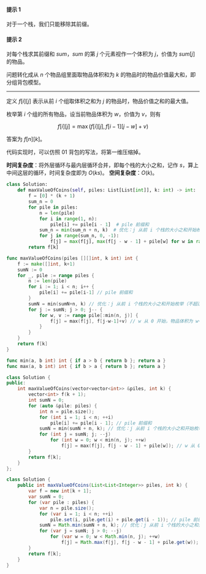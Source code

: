 #### 提示 1

对于一个栈，我们只能移除其前缀。

#### 提示 2

对每个栈求其前缀和 $\textit{sum}$，$\textit{sum}$ 的第 $j$ 个元素视作一个体积为 $j$，价值为 $\textit{sum}[j]$ 的物品。

问题转化成从 $n$ 个物品组里面取物品体积和为 $k$ 的物品时的物品价值最大和，即分组背包模型。

---

定义 $f[i][j]$ 表示从前 $i$ 个组取体积之和为 $j$ 的物品时，物品价值之和的最大值。

枚举第 $i$ 个组的所有物品，设当前物品体积为 $w$，价值为 $v$，则有

$$
f[i][j] = \max(f[i][j], f[i-1][j-w]+v)
$$

答案为 $f[n][k]$。

代码实现时，可以仿照 01 背包的写法，将第一维压缩掉。

**时间复杂度**：将外层循环与最内层循环合并，即每个栈的大小之和，记作 $\textit{s}$，算上中间这层的循环，时间复杂度即为 $O(ks)$。
**空间复杂度**：$O(k)$。

```Python [sol1-Python3]
class Solution:
    def maxValueOfCoins(self, piles: List[List[int]], k: int) -> int:
        f = [0] * (k + 1)
        sum_n = 0
        for pile in piles:
            n = len(pile)
            for i in range(1, n):
                pile[i] += pile[i - 1]  # pile 前缀和
            sum_n = min(sum_n + n, k)  # 优化：j 从前 i 个栈的大小之和开始枚举（不超过 k）
            for j in range(sum_n, 0, -1):
                f[j] = max(f[j], max(f[j - w - 1] + pile[w] for w in range(min(n, j))))  # w 从 0 开始，物品体积为 w+1
        return f[k]
```

```go [sol1-Go]
func maxValueOfCoins(piles [][]int, k int) int {
	f := make([]int, k+1)
	sumN := 0
	for _, pile := range piles {
		n := len(pile)
		for i := 1; i < n; i++ {
			pile[i] += pile[i-1] // pile 前缀和
		}
		sumN = min(sumN+n, k) // 优化：j 从前 i 个栈的大小之和开始枚举（不超过 k）
		for j := sumN; j > 0; j-- {
			for w, v := range pile[:min(n, j)] {
				f[j] = max(f[j], f[j-w-1]+v) // w 从 0 开始，物品体积为 w+1
			}
		}
	}
	return f[k]
}

func min(a, b int) int { if a > b { return b }; return a }
func max(a, b int) int { if b > a { return b }; return a }
```

```C++ [sol1-C++]
class Solution {
public:
    int maxValueOfCoins(vector<vector<int>> &piles, int k) {
        vector<int> f(k + 1);
        int sumN = 0;
        for (auto &pile: piles) {
            int n = pile.size();
            for (int i = 1; i < n; ++i)
                pile[i] += pile[i - 1]; // pile 前缀和
            sumN = min(sumN + n, k); // 优化：j 从前 i 个栈的大小之和开始枚举（不超过 k）
            for (int j = sumN; j; --j)
                for (int w = 0; w < min(n, j); ++w)
                    f[j] = max(f[j], f[j - w - 1] + pile[w]); // w 从 0 开始，物品体积为 w+1
        }
        return f[k];
    }
};
```

```java [sol1-Java]
class Solution {
    public int maxValueOfCoins(List<List<Integer>> piles, int k) {
        var f = new int[k + 1];
        var sumN = 0;
        for (var pile : piles) {
            var n = pile.size();
            for (var i = 1; i < n; ++i)
                pile.set(i, pile.get(i) + pile.get(i - 1)); // pile 前缀和
            sumN = Math.min(sumN + n, k); // 优化：j 从前 i 个栈的大小之和开始枚举（不超过 k）
            for (var j = sumN; j > 0; --j)
                for (var w = 0; w < Math.min(n, j); ++w)
                    f[j] = Math.max(f[j], f[j - w - 1] + pile.get(w)); // w 从 0 开始，物品体积为 w+1
        }
        return f[k];
    }
}
```
